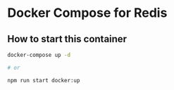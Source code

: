 # Docker Compose for Redis

## How to start this container

```bash
docker-compose up -d

# or

npm run start docker:up
```
